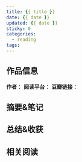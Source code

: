 ```yaml
---
title: {{ title }}
date: {{ date }}
updated: {{ date }}
sticky: 0
categories:
  - reading
tags:
---
```



## 作品信息

**作者**：
**阅读平台**：
**豆瓣链接**：


## 摘要&笔记




## 总结&收获




## 相关阅读
